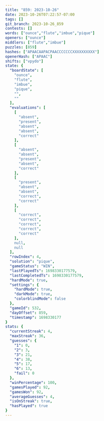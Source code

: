 ```yaml
---
title: "859: 2023-10-26"
date: 2023-10-26T07:22:57-07:00
tags: []
git_branch: 2023-10-26_859
contests: []
words: ["ounce","flute","imbue","pique"]
openers: ["ounce"]
middlers: ["flute","imbue"]
puzzles: [859]
hashes: ["APAACAAPACPAACCCCCCCXXXXXXXXXX"]
openerHash: ["APAAC"]
shifts: ["vpydo"]
state: {
  "boardState": [
    "ounce",
    "flute",
    "imbue",
    "pique",
    "",
    ""
  ],
  "evaluations": [
    [
      "absent",
      "present",
      "absent",
      "absent",
      "correct"
    ],
    [
      "absent",
      "absent",
      "present",
      "absent",
      "correct"
    ],
    [
      "present",
      "absent",
      "absent",
      "correct",
      "correct"
    ],
    [
      "correct",
      "correct",
      "correct",
      "correct",
      "correct"
    ],
    null,
    null
  ],
  "rowIndex": 4,
  "solution": "pique",
  "gameStatus": "WIN",
  "lastPlayedTs": 1698330177579,
  "lastCompletedTs": 1698330177579,
  "hardMode": true,
  "settings": {
    "hardMode": true,
    "darkMode": true,
    "colorblindMode": false
  },
  "gameId": 532,
  "dayOffset": 859,
  "timestamp": 1698330177
}
stats: {
  "currentStreak": 4,
  "maxStreak": 36,
  "guesses": {
    "1": 0,
    "2": 3,
    "3": 21,
    "4": 38,
    "5": 17,
    "6": 13,
    "fail": 0
  },
  "winPercentage": 100,
  "gamesPlayed": 92,
  "gamesWon": 92,
  "averageGuesses": 4,
  "isOnStreak": true,
  "hasPlayed": true
}
---
```

<!-- more -->
